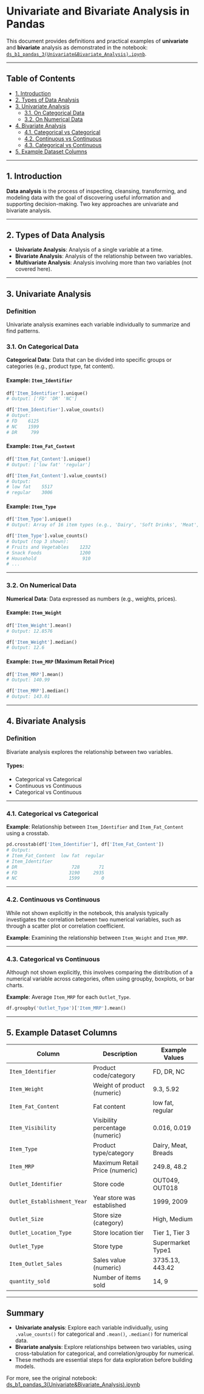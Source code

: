 # Univariate and Bivariate Analysis in Pandas

This document provides definitions and practical examples of **univariate** and **bivariate** analysis as demonstrated in the notebook: [`ds_b1_pandas_3(Univariate&Bivariate_Analysis).ipynb`](https://github.com/aicouncil/B1/blob/main/Data_Science_3/ds_b1_pandas_3(Univariate%26Bivariate_Analysis).ipynb).

---

## Table of Contents

- [1. Introduction](#1-introduction)
- [2. Types of Data Analysis](#2-types-of-data-analysis)
- [3. Univariate Analysis](#3-univariate-analysis)
  - [3.1. On Categorical Data](#31-on-categorical-data)
  - [3.2. On Numerical Data](#32-on-numerical-data)
- [4. Bivariate Analysis](#4-bivariate-analysis)
  - [4.1. Categorical vs Categorical](#41-categorical-vs-categorical)
  - [4.2. Continuous vs Continuous](#42-continuous-vs-continuous)
  - [4.3. Categorical vs Continuous](#43-categorical-vs-continuous)
- [5. Example Dataset Columns](#5-example-dataset-columns)

---

## 1. Introduction

**Data analysis** is the process of inspecting, cleansing, transforming, and modeling data with the goal of discovering useful information and supporting decision-making. Two key approaches are univariate and bivariate analysis.

---

## 2. Types of Data Analysis

- **Univariate Analysis**: Analysis of a single variable at a time.
- **Bivariate Analysis**: Analysis of the relationship between two variables.
- **Multivariate Analysis**: Analysis involving more than two variables (not covered here).

---

## 3. Univariate Analysis

### Definition

Univariate analysis examines each variable individually to summarize and find patterns.

### 3.1. On Categorical Data

**Categorical Data**: Data that can be divided into specific groups or categories (e.g., product type, fat content).

#### Example: `Item_Identifier`

```python
df['Item_Identifier'].unique()
# Output: ['FD' 'DR' 'NC']

df['Item_Identifier'].value_counts()
# Output:
# FD    6125
# NC    1599
# DR     799
```

#### Example: `Item_Fat_Content`

```python
df['Item_Fat_Content'].unique()
# Output: ['low fat' 'regular']

df['Item_Fat_Content'].value_counts()
# Output:
# low fat    5517
# regular    3006
```

#### Example: `Item_Type`

```python
df['Item_Type'].unique()
# Output: Array of 16 item types (e.g., 'Dairy', 'Soft Drinks', 'Meat', ...)

df['Item_Type'].value_counts()
# Output (top 3 shown):
# Fruits and Vegetables    1232
# Snack Foods              1200
# Household                 910
# ...
```

---

### 3.2. On Numerical Data

**Numerical Data**: Data expressed as numbers (e.g., weights, prices).

#### Example: `Item_Weight`

```python
df['Item_Weight'].mean()
# Output: 12.8576

df['Item_Weight'].median()
# Output: 12.6
```

#### Example: `Item_MRP` (Maximum Retail Price)

```python
df['Item_MRP'].mean()
# Output: 140.99

df['Item_MRP'].median()
# Output: 143.01
```

---

## 4. Bivariate Analysis

### Definition

Bivariate analysis explores the relationship between two variables.

#### Types:

- Categorical vs Categorical
- Continuous vs Continuous
- Categorical vs Continuous

---

### 4.1. Categorical vs Categorical

**Example**: Relationship between `Item_Identifier` and `Item_Fat_Content` using a crosstab.

```python
pd.crosstab(df['Item_Identifier'], df['Item_Fat_Content'])
# Output:
# Item_Fat_Content  low fat  regular
# Item_Identifier
# DR                    728       71
# FD                   3190     2935
# NC                   1599        0
```

---

### 4.2. Continuous vs Continuous

While not shown explicitly in the notebook, this analysis typically investigates the correlation between two numerical variables, such as through a scatter plot or correlation coefficient.

**Example**: Examining the relationship between `Item_Weight` and `Item_MRP`.

---

### 4.3. Categorical vs Continuous

Although not shown explicitly, this involves comparing the distribution of a numerical variable across categories, often using groupby, boxplots, or bar charts.

**Example**: Average `Item_MRP` for each `Outlet_Type`.

```python
df.groupby('Outlet_Type')['Item_MRP'].mean()
```

---

## 5. Example Dataset Columns

| Column                    | Description                                      | Example Values        |
|---------------------------|--------------------------------------------------|----------------------|
| `Item_Identifier`         | Product code/category                            | FD, DR, NC           |
| `Item_Weight`             | Weight of product (numeric)                      | 9.3, 5.92            |
| `Item_Fat_Content`        | Fat content                                      | low fat, regular     |
| `Item_Visibility`         | Visibility percentage (numeric)                  | 0.016, 0.019         |
| `Item_Type`               | Product type/category                            | Dairy, Meat, Breads  |
| `Item_MRP`                | Maximum Retail Price (numeric)                   | 249.8, 48.2          |
| `Outlet_Identifier`       | Store code                                       | OUT049, OUT018       |
| `Outlet_Establishment_Year`| Year store was established                      | 1999, 2009           |
| `Outlet_Size`             | Store size (category)                            | High, Medium         |
| `Outlet_Location_Type`    | Store location tier                              | Tier 1, Tier 3       |
| `Outlet_Type`             | Store type                                       | Supermarket Type1     |
| `Item_Outlet_Sales`       | Sales value (numeric)                            | 3735.13, 443.42      |
| `quantity_sold`           | Number of items sold                             | 14, 9                |

---

## Summary

- **Univariate analysis**: Explore each variable individually, using `.value_counts()` for categorical and `.mean()`, `.median()` for numerical data.
- **Bivariate analysis**: Explore relationships between two variables, using cross-tabulation for categorical, and correlation/groupby for numerical.
- These methods are essential steps for data exploration before building models.

For more, see the original notebook: [ds_b1_pandas_3(Univariate&Bivariate_Analysis).ipynb](https://github.com/aicouncil/B1/blob/main/Data_Science_3/ds_b1_pandas_3(Univariate%26Bivariate_Analysis).ipynb)
